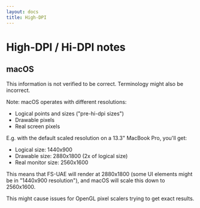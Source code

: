 ```yaml
---
layout: docs
title: High-DPI
---
```


# High-DPI / Hi-DPI notes

## macOS

This information is not verified to be correct. Terminology might also be incorrect.

Note: macOS operates with different resolutions:

- Logical points and sizes ("pre-hi-dpi sizes")
- Drawable pixels
- Real screen pixels

E.g. with the default scaled resolution on a 13.3" MacBook Pro, you'll get:

- Logical size: 1440x900
- Drawable size: 2880x1800 (2x of logical size)
- Real monitor size: 2560x1600

This means that FS-UAE will render at 2880x1800 (some UI elements might be in "1440x900 resolution"), and macOS will scale this down to 2560x1600.

This might cause issues for OpenGL pixel scalers trying to get exact results.
